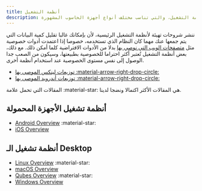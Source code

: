 ```yaml
---
title: أنظمة التشغيل
description: نُقدم هنا ملخصا لتوصياتنا الخاصة بأنظمة التشغيل، والتي تناسب مختلف أنواع أجهزة الحاسوب المشهورة.
---
```


ننشر شروحات تهيئة لأنظمة التشغيل الرئيسية، لأن بإمكانك غالبا تقليل كمية البيانات التي يتم جمعها عنك مهما كان النظام الذي تستخدمه، خصوصا إذا اعتمدت أدوات خصوصية مثل [متصفحات الويب التي نوصي بها](../desktop-browsers.md) بدلا من الأدوات الافتراضية كلما أمكن ذلك. مع ذلك، بعض أنظمة التشغيل تُعتبر أكثر احتراما للخصوصية بطبيعتها، وسيكون من الصعب جدا الوصول إلى نفس مستوى الخصوصية عند استخدام أنظمة أخرى.

- [توزيعات لينكس الموصى بها :material-arrow-right-drop-circle:](../desktop.md)
- [توزيعات أندرويد الموصى بها :material-arrow-right-drop-circle:](../android/distributions.md)

المقالات التي تحمل علامة :material-star: هي المقالات الأكثر اكتمالا ونضجا لدينا.

## أنظمة تشغيل الأجهزة المحمولة

- [Android Overview](android-overview.md) :material-star:
- [iOS Overview](ios-overview.md)

## أنظمة تشغيل الـ Desktop

- [Linux Overview](linux-overview.md) :material-star:
- [macOS Overview](macos-overview.md)
- [Qubes Overview](qubes-overview.md) :material-star:
- [Windows Overview](windows/index.md)
